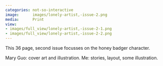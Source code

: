 ```yaml
---
categories: not-so-interactive
image:      images/lonely-artist,-issue-2.png
media:      Print
view:
- images/full_view/lonely-artist,-issue-2-1.png
- images/full_view/lonely-artist,-issue-2-2.png
---
```

This 36 page, second issue focusses on the honey badger character.

Mary Guo: cover art and illustration. Me: stories, layout, some illustration.
